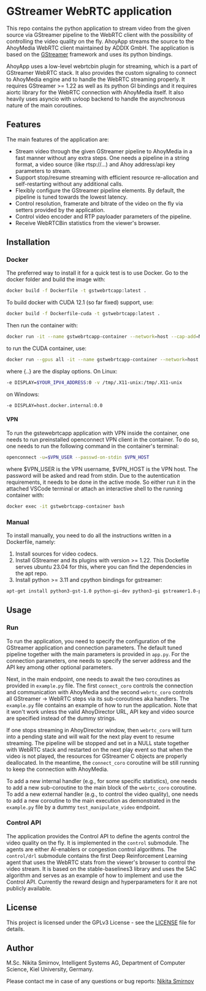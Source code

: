 # GStreamer WebRTC application
This repo contains the python application to stream video from the given source via GStreamer pipeline to the WebRTC client with the possibility of controlling the video quality on the fly. AhoyApp streams the source to the AhoyMedia WebRTC client maintained by ADDIX GmbH. The application is based on the [GStreamer](https://gstreamer.freedesktop.org/) framework and uses its python bindings.

AhoyApp uses a low-level webrtcbin plugin for streaming, which is a part of GStreamer WebRTC stack. It also provides the custom signaling to connect to AhoyMedia engine and to handle the WebRTC streaming properly. It requires GStreamer >= 1.22 as well as its python GI bindings and it requires aiortc library for the WebRTC connection with AhoyMedia itself. It also heavily uses asyncio with uvloop backend to handle the asynchronous nature of the main coroutines.

## Features
The main features of the application are:
* Stream video through the given GStreamer pipeline to AhoyMedia in a fast manner without any extra steps. One needs a pipeline in a string format, a video source (like rtsp://...) and Ahoy address/api key parameters to stream.
* Support stop/resume streaming with efficient resource re-allocation and self-restarting without any additional calls.
* Flexibly configure the GStreamer pipeline elements. By default, the pipeline is tuned towards the lowest latency.
* Control resolution, framerate and bitrate of the video on the fly via setters provided by the application.
* Control video encoder and RTP payloader parameters of the pipeline.
* Receive WebRTCBin statistics from the viewer's browser.


## Installation
### Docker
The preferred way to install it for a quick test is to use Docker. Go to the docker folder and build the image with:
```bash
docker build -f Dockerfile -t gstwebrtcapp:latest .
```
To build docker with CUDA 12.1 (so far fixed) support, use:
```bash
docker build -f Dockerfile-cuda -t gstwebrtcapp:latest .
```
Then run the container with:
```bash
docker run -it --name gstwebrtcapp-container --network=host --cap-add=NET_ADMIN {..} gstwebrtcapp:latest bash
```
to run the CUDA container, use:
```bash 
docker run --gpus all -it --name gstwebrtcapp-container --network=host --cap-add=NET_ADMIN {..} gstwebrtcapp:latest bash
```	
where {..} are the display options. On Linux:
```bash
-e DISPLAY=$YOUR_IPV4_ADDRESS:0 -v /tmp/.X11-unix:/tmp/.X11-unix
```
on Windows:
```bash
-e DISPLAY=host.docker.internal:0.0
```

#### VPN
To run the gstewebrtcapp application with VPN inside the container, one needs to run preinstalled openconnect VPN client in the container. To do so, one needs to run the following command in the container's terminal:
```bash
openconnect -u=$VPN_USER --passwd-on-stdin $VPN_HOST
```
where $VPN_USER is the VPN username, $VPN_HOST is the VPN host. The password will be asked and read from stdin. Due to the autentication requirements, it needs to be done in the active mode. So either run it in the attached VSCode terminal or attach an interactive shell to the running container with:
```bash
docker exec -it gstwebrtcapp-container bash
```

### Manual
To install manually, you need to do all the instructions written in a Dockerfile, namely:
1. Install sources for video codecs.
2. Install GStreamer and its plugins with version >= 1.22. This Dockefile serves ubuntu 23.04 for this, where you can find the dependencies in the apt repo.
3. Install python >= 3.11 and cpython bindings for gstreamer:
```bash
apt-get install python3-gst-1.0 python-gi-dev python3-gi gstreamer1.0-python3-plugin-loader
```

## Usage
### Run
To run the application, you need to specify the configuration of the GStreamer application and connection parameters. The default tuned pipeline together with the main parameters is provided in `app.py`. For the connection parameters, one needs to specify the server address and the API key among other optional parameters.

Next, in the main endpoint, one needs to await the two coroutines as provided in `example.py` file. The first `connect_coro` controls the connection and communication with AhoyMedia and the second `webrtc_coro` controls all GStreamer -> WebRTC steps via its sub-coroutines aka handlers. The `example.py` file contains an example of how to run the application. Note that it won't work unless the valid AhoyDirector URL, API key and video source are specified instead of the dummy strings. 

If one stops streaming in AhoyDirector window, then `webrtc_coro` will turn into a pending state and will wait for the next play event to resume streaming. The pipeline will be stopped and set in a NULL state together with WebRTC stack and restarted on the next play event so that when the video is not played, the resources for GStreamer C objects are properly deallocated. In the meantime, the `connect_coro` coroutine will be still running to keep the connection with AhoyMedia.

To add a new internal handler (e.g., for some specific statistics), one needs to add a new sub-coroutine to the main block of the `webrtc_coro` coroutine. To add a new external handler (e.g., to control the video quality), one needs to add a new coroutine to the main execution as demonstrated in the `example.py` file by a dummy `test_manipulate_video` endpoint.

### Control API
The application provides the Control API to define the agents control the video quality on the fly. It is implemented in the `control` submodule. The agents are either AI-enablers or congestion control algorithms. The `control/drl` submodule contains the first Deep Reinforcement Learning agent that uses the WebRTC stats from the viewer's browser to control the video stream. It is based on the stable-baselines3 library and uses the SAC algorithm and serves as an example of how to implement and use the Control API. Currently the reward design and hyperparameters for it are not publicly available. 

## License
This project is licensed under the GPLv3 License - see the [LICENSE](LICENSE) file for details.

## Author
M.Sc. Nikita Smirnov, Intelligent Systems AG, Department of Computer Science, Kiel University, Germany.

Please contact me in case of any questions or bug reports: [Nikita Smirnov](mailto:nsm@informatik.uni-kiel.de)





